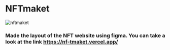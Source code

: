 # NFTmaket
![nftmaket]([https://nf-tmaket.vercel.app/](https://media.giphy.com/media/v1.Y2lkPTc5MGI3NjExcGF3a3BzeTN5cTdpc3d1dzZmMzZrdG55ZzM1bXFrZjZybTB3NDlqbCZlcD12MV9pbnRlcm5hbF9naWZfYnlfaWQmY3Q9Zw/kWm6KuMWlAtfXnyNsk/giphy.gif)https://media.giphy.com/media/v1.Y2lkPTc5MGI3NjExcGF3a3BzeTN5cTdpc3d1dzZmMzZrdG55ZzM1bXFrZjZybTB3NDlqbCZlcD12MV9pbnRlcm5hbF9naWZfYnlfaWQmY3Q9Zw/kWm6KuMWlAtfXnyNsk/giphy.gif) 

### Made the layout of the NFT website using figma. You can take a look at the link https://nf-tmaket.vercel.app/

